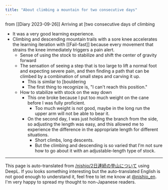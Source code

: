 ```yaml
---
title: "About climbing a mountain for two consecutive days"
---
```


from  [[Diary 2023-09-26]]
Arriving at [two consecutive days of climbing
- It was a very good learning experience.
- Climbing and descending mountain trails with a sore knee accelerates the learning iteration with [[Fail-fast]] because every movement that strains the knee immediately triggers a pain alert.
    - Sense of using the stock to stabilize and shift the center of gravity forward
    - The sensation of seeing a step that is too large to lift a normal foot and expecting severe pain, and then finding a path that can be climbed by a combination of small steps and carving it up.
        - This is similar to [bouldering
        - The first thing to recognize is, "I can't reach this position."
    - How to stabilize with stock on the way down
        - This one broke because I put too much weight on the cane before I was fully proficient.
            - Too much weight is not good, maybe in the long run the upper arm will not be able to bear it.
        - On the second day, I was just holding the branch from the side, so adjusting the length was easy, and this allowed me to experience the difference in the appropriate length for different situations.
            - Short climbs, long descents.
            - But the climbing and descending is so varied that I'm not sure how to go about it with an adjustable-length type of stock.

---
This page is auto-translated from [/nishio/2日連続の登山について](https://scrapbox.io/nishio/2日連続の登山について) using DeepL. If you looks something interesting but the auto-translated English is not good enough to understand it, feel free to let me know at [@nishio_en](https://twitter.com/nishio_en). I'm very happy to spread my thought to non-Japanese readers.